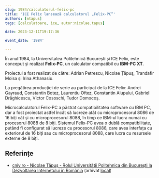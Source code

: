 ```yaml
---
slug: 1984/calculatorul-felix-pc
title: 'ICE Felix lansează calculatorul „Felix-PC”'
authors: [ntapus]
tags: [calculatoare, ice, autor:nicolae.tapus]

date: 2023-12-11T19:17:36

event_date: '1984'

---
```


În anul 1984, la Universitatea Politehnică București și ICE Felix,
este conceput și realizat **Felix-PC**, un calculator compatibil
cu **IBM-PC XT**.

<!-- truncate -->

Proiectul a fost realizat de către: Adrian Petrescu, Nicolae Ţăpuş, Trandafir Moisa și Irina Athanasiu.

La pregătirea producției de serie au participat de la ICE Felix: Andrei Gayraud, Constantin Botez, Laurentiu Oftez, Constantin Alupului, Gabriel Drăghicescu, Victor Cososchi, Tudor Domocoș.

Microcalculatorul Felix-PC a păstrat compatibilitatea software cu IBM PC, dar a fost proiectat astfel încât să lucreze atât cu microprocesorul 8086 de 16 biți cât și cu microprocesorul 8088, în timp ce IBM-ul lucra numai cu procesorul 8088 de 8 biți. Sistemul Felix-PC avea o dublă compatibilitate, putând fi configurat să lucreze cu procesorul 8086, care avea interfața cu
exteriorul de 16 biți sau cu microprocesorul 8088, care lucra cu resursele externe de 8 biți.

## Referințe

- [cniv.ro - Nicolae Tăpuș - Rolul Universității Politehnica din București la Dezvoltarea Internetului în România](https://cniv.ro/documents/26/CNIV_Volum_Aniversar_2023_-_Versiune_Online_DPxioQg.pdf) (arhivat [local](https://cronica-it.github.io/arhiva/))
